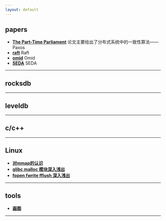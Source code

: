 ```yaml
---
layout: default
---
```


## papers
- [**The Part-Time Parliament**](/contents/papers/the_part-time_parliament)
论文主要给出了分布式系统中的一致性算法——Paxos
- [**raft**](/contents/papers/raft)
Raft
- [**omid**](/contents/papers/omid)
Omid
- [**SEDA**](/contents/papers/seda)
SEDA

---
## rocksdb

---
## leveldb

---
## c/c++

---
## Linux
- [**对mmap的认识**](/contents/linux/mmap)  
- [**glibc malloc 模块深入浅出**](/contents/linux/malloc)   
- [**fopen fwrite fflush 深入浅出**](/contents/linux/fxxx)

---
## tools
- [**画图**](/contents/tools/draw)

---
